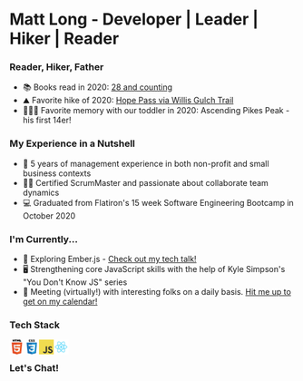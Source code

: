 # Matt Long - Developer | Leader | Hiker | Reader

### Reader, Hiker, Father
* 📚 Books read in 2020: [28 and counting](https://www.goodreads.com/user_challenges/20046261)
* ⛰️ Favorite hike of 2020: [Hope Pass via Willis Gulch Trail](https://www.alltrails.com/trail/us/colorado/hope-pass-via-willis-gulch-trail)
* 👨‍👩‍👦 Favorite memory with our toddler in 2020: Ascending Pikes Peak - his first 14er!

### My Experience in a Nutshell
* 🏢 5 years of management experience in both non-profit and small business contexts
* 👨‍💻 Certified ScrumMaster and passionate about collaborate team dynamics
* 💻 Graduated from Flatiron's 15 week Software Engineering Bootcamp in October 2020

### I'm Currently...
* 🐹 Exploring Ember.js - [Check out my tech talk!](https://www.youtube.com/watch?v=84NLZITi864&list=PLrKrG671rcSPrIJQVRT_TqS7gknxERwyq&index=1&t=1s)
* 🖥️ Strengthening core JavaScript skills with the help of Kyle Simpson's "You Don't Know JS" series
* 📅 Meeting (virtually!) with interesting folks on a daily basis. [Hit me up to get on my calendar!](https://www.linkedin.com/in/mattlong34/)

### Tech Stack

<img align="left" alt="HTML5" width="26px" src="https://raw.githubusercontent.com/github/explore/80688e429a7d4ef2fca1e82350fe8e3517d3494d/topics/html/html.png" />

<img align="left" alt="CSS3" width="26px" src="https://raw.githubusercontent.com/github/explore/80688e429a7d4ef2fca1e82350fe8e3517d3494d/topics/css/css.png" />

<img align="left" alt="JavaScript" width="26px" src="https://raw.githubusercontent.com/github/explore/80688e429a7d4ef2fca1e82350fe8e3517d3494d/topics/javascript/javascript.png" />

<img align="left" alt="React" width="26px" src="https://raw.githubusercontent.com/github/explore/80688e429a7d4ef2fca1e82350fe8e3517d3494d/topics/react/react.png" />

<br/>

### Let's Chat!

[LinkedIn]:https://www.linkedin.com/in/hailey-ringier/
[Youtube]:https://www.youtube.com/channel/UCv8YpacxVgL9ShVduwb3Blg?view_as=subscriber

